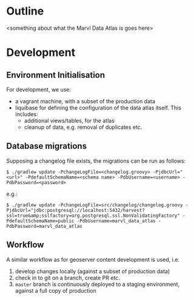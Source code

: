 # Outline
\<something about what the Marvl Data Atlas is goes here\>

# Development

## Environment Initialisation

For development, we use:

* a vagrant machine, with a subset of the production data
* liquibase for defining the configuration of the data atlas itself.  This includes:
  * additional views/tables, for the atlas
  * cleanup of data, e.g. removal of duplicates etc.


## Database migrations

Supposing a changelog file exists, the migrations can be run as follows:

```
$ ./gradlew update -PchangeLogFile=<changelog.groovy> -PjdbcUrl="<url>" -PdefaultSchemaName=<schema name> -PdbUsername=<username> -PdbPassword=<password>
```

e.g.:
```
$ ./gradlew update -PchangeLogFile=src/changelog/changelog.groovy -PjdbcUrl="jdbc:postgresql://localhost:5432/harvest?ssl=true&amp;sslfactory=org.postgresql.ssl.NonValidatingFactory" -PdefaultSchemaName=public -PdbUsername=marvl_data_atlas -PdbPassword=marvl_data_atlas
```

## Workflow

A similar workflow as for geoserver content development is used, i.e.

1. develop changes locally (against a subset of production data)
2. check in to git on a branch, create PR etc.
3. `master` branch is continuously deployed to a staging environment, against a full copy of production  
